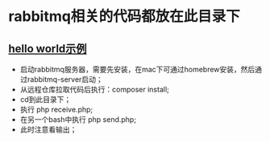 # rabbitmq相关的代码都放在此目录下

## [hello world示例](https://www.rabbitmq.com/tutorials/tutorial-one-php.html)

* 启动rabbitmq服务器，需要先安装，在mac下可通过homebrew安装，然后通过rabbitmq-server启动；
* 从远程仓库拉取代码后执行：composer install;
* cd到此目录下；
* 执行 php receive.php;
* 在另一个bash中执行 php send.php;
* 此时注意看输出；